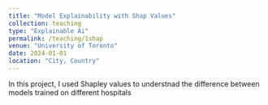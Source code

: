 ```yaml
---
title: "Model Explainability with Shap Values"
collection: teaching
type: "Explainable Ai"
permalink: /teaching/1shap
venue: "University of Toronto"
date: 2024-01-01
location: "City, Country"
---
```


In this project, I used Shapley values to understnad the difference between models trained on different hospitals

<!-- Heading 1
======

Heading 2
======

Heading 3
====== -->